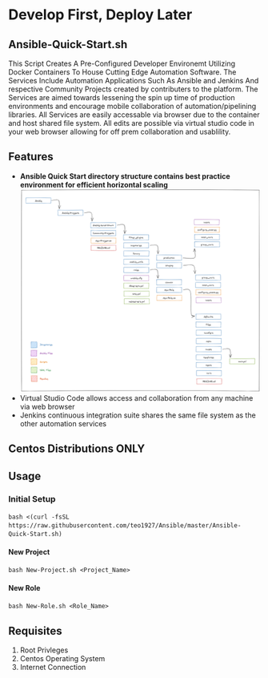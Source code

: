 # Develop First, Deploy Later
## Ansible-Quick-Start.sh
This Script Creates A Pre-Configured Developer Environemt Utilizing Docker Containers To House Cutting Edge Automation Software. The Services Include Automation Applications Such As Ansible and Jenkins And respective Community Projects created by contributers to the platform. The Services are aimed towards lessening the spin up time of production environments and encourage mobile collaboration of automation/pipelining libraries. All Services are easily accessable via browser due to the container and host shared file system. All edits are possible via virtual studio code in your web browser allowing for off prem collaboration and usablility.

## Features
- **Ansible Quick Start directory structure contains best practice environment for efficient horizontal scaling**
![](images/Directory-Structure.png)
- Virtual Studio Code allows access and collaboration from any machine via web browser
- Jenkins continuous integration suite shares the same file system as the other automation services

## Centos Distributions ONLY

## Usage
### Initial Setup
`bash <(curl -fsSL https://raw.githubusercontent.com/teo1927/Ansible/master/Ansible-Quick-Start.sh)`
#### New Project
`bash New-Project.sh <Project_Name>`
#### New Role
`bash New-Role.sh <Role_Name>`
## Requisites
1. Root Privleges
2. Centos Operating System
3. Internet Connection

